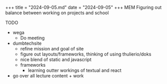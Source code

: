 +++
title = "2024-09-05.md"
date = "2024-09-05"
+++
MEM
Figuring out balance between working on projects and school

TODO
- wega
	- Do meeting
- dumbtechsite
	- refine mission and goal of site
	- figure out layouts/frameworks, thinking of using thulierio/doks
	- nice blend of static and javascript
	- frameworks
		- learning outter workings of textual and react
- go over all lecture content + work

